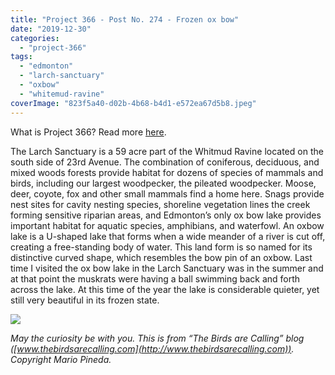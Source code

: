 ```yaml
---
title: "Project 366 - Post No. 274 - Frozen ox bow"
date: "2019-12-30"
categories: 
  - "project-366"
tags: 
  - "edmonton"
  - "larch-sanctuary"
  - "oxbow"
  - "whitemud-ravine"
coverImage: "823f5a40-d02b-4b68-b4d1-e572ea67d5b8.jpeg"
---
```


What is Project 366? Read more [here](https://thebirdsarecalling.com/2019/03/29/project-366/).

The Larch Sanctuary is a 59 acre part of the Whitmud Ravine located on the south side of 23rd Avenue. The combination of coniferous, deciduous, and mixed woods forests provide habitat for dozens of species of mammals and birds, including our largest woodpecker, the pileated woodpecker. Moose, deer, coyote, fox and other small mammals find a home here. Snags provide nest sites for cavity nesting species, shoreline vegetation lines the creek forming sensitive riparian areas, and Edmonton’s only ox bow lake provides important habitat for aquatic species, amphibians, and waterfowl. An oxbow lake is a U-shaped lake that forms when a wide meander of a river is cut off, creating a free-standing body of water. This land form is so named for its distinctive curved shape, which resembles the bow pin of an oxbow. Last time I visited the ox bow lake in the Larch Sanctuary was in the summer and at that point the muskrats were having a ball swimming back and forth across the lake. At this time of the year the lake is considerable quieter, yet still very beautiful in its frozen state.

![](https://thebirdsarecallingandimustgo.files.wordpress.com/2019/12/823f5a40-d02b-4b68-b4d1-e572ea67d5b8.jpeg?w=1024)

_May the curiosity be with you. This is from “The Birds are Calling” blog ([www.thebirdsarecalling.com](http://www.thebirdsarecalling.com)). Copyright Mario Pineda._
